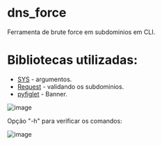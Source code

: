 # dns_force

Ferramenta de brute force em subdominios em CLI.

# Bibliotecas utilizadas:
- [SYS](https://docs.python.org/3/library/sys.html) - argumentos.
- [Request](https://pypi.org/project/requests/) - validando os subdominios.
- [pyfiglet](https://www.geeksforgeeks.org/python-ascii-art-using-pyfiglet-module/) - Banner.


![image](https://github.com/okuma1/dns_force/assets/92878748/ec8573a8-3dc0-4431-b675-1acda6fe834e)

Opção "-h" para verificar os comandos:

![image](https://github.com/okuma1/dns_force/assets/92878748/4dc4e162-413b-4d9c-89f3-0bbf1f97f20a)
